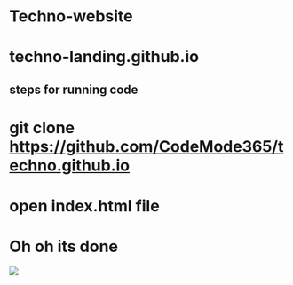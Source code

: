 # Techno-website
# techno-landing.github.io

## steps for running code
# git clone https://github.com/CodeMode365/techno.github.io
# open index.html file 
# Oh oh its done

<img src="https://i.postimg.cc/R0j4cVgq/Techno-Landing.jpg" />
